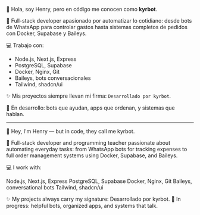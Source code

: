 👋 Hola, soy Henry, pero en código me conocen como **kyrbot**.

🧠 Full-stack developer apasionado por automatizar lo cotidiano: desde bots de WhatsApp para controlar gastos hasta sistemas completos de pedidos con Docker, Supabase y Baileys.

💻 Trabajo con:
- Node.js, Next.js, Express
- PostgreSQL, Supabase
- Docker, Nginx, Git
- Baileys, bots conversacionales
- Tailwind, shadcn/ui

✨ Mis proyectos siempre llevan mi firma: `Desarrollado por kyrbot`.

🚀 En desarrollo: bots que ayudan, apps que ordenan, y sistemas que hablan.

----------------------------------------------------------------------------------------------------------------------------------------------------------------------------------------

👋 Hey, I'm Henry — but in code, they call me kyrbot.

🧠 Full-stack developer and programming teacher passionate about automating everyday tasks: from WhatsApp bots for tracking expenses to full order management systems using Docker, Supabase, and Baileys.

💻 I work with:

Node.js, Next.js, Express
PostgreSQL, Supabase
Docker, Nginx, Git
Baileys, conversational bots
Tailwind, shadcn/ui

✨ My projects always carry my signature: Desarrollado por kyrbot.
🚀 In progress: helpful bots, organized apps, and systems that talk.
